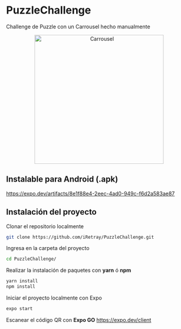 # PuzzleChallenge

Challenge de Puzzle con un Carrousel hecho manualmente

<p align="center" width="350">
  <img src="./workingapp.gif" alt="Carrousel" width="350"/>
</p>

## Instalable para Android (.apk)
https://expo.dev/artifacts/8e1f88e4-2eec-4ad0-949c-f6d2a583ae87

## Instalación del proyecto
Clonar el repositorio localmente
```sh
git clone https://github.com/iRetray/PuzzleChallenge.git
```
Ingresa en la carpeta del proyecto
```sh
cd PuzzleChallenge/
```
Realizar la instalación de paquetes con **yarn** ó **npm**
```sh
yarn install
npm install
```
Iniciar el proyecto localmente con Expo
```sh
expo start
```
Escanear el código QR con **Expo GO**
https://expo.dev/client
